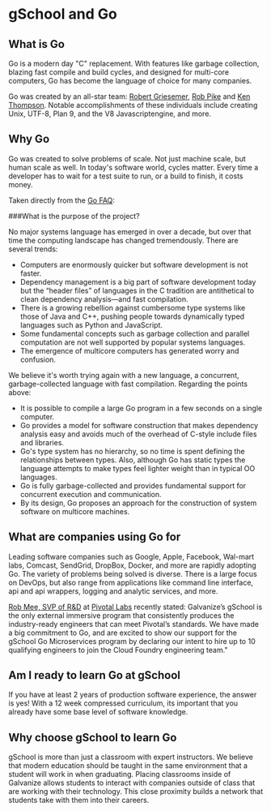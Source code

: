 # gSchool and Go

## What is Go

Go is a modern day "C" replacement. With features like garbage collection, 
blazing fast compile and build cycles, and designed for multi-core computers,
Go has become the language of choice for many companies.

Go was created by an all-star team: 
[Robert Griesemer](http://en.wikipedia.org/wiki/Robert_Griesemer), 
[Rob Pike](http://en.wikipedia.org/wiki/Rob_Pike) and 
[Ken Thompson](http://en.wikipedia.org/wiki/Ken_Thompson).
Notable accomplishments of these individuals include creating Unix, UTF-8, Plan 9,
and the V8 Javascriptengine, and more.

## Why Go

Go was created to solve problems of scale.  Not just machine scale, but human
scale as well.  In today's software world, cycles matter.  Every time a developer
has to wait for a test suite to run, or a build to finish, it costs money.

Taken directly from the [Go FAQ](https://golang.org/doc/faq):

###What is the purpose of the project?

No major systems language has emerged in over a decade, but over that time the computing landscape has changed tremendously. There are several trends:

- Computers are enormously quicker but software development is not faster.
- Dependency management is a big part of software development today but the “header files” of languages in the C tradition are antithetical to clean dependency analysis—and fast compilation.
- There is a growing rebellion against cumbersome type systems like those of Java and C++, pushing people towards dynamically typed languages such as Python and JavaScript.
- Some fundamental concepts such as garbage collection and parallel computation are not well supported by popular systems languages.
- The emergence of multicore computers has generated worry and confusion.

We believe it's worth trying again with a new language, a concurrent, garbage-collected language with fast compilation. Regarding the points above:

- It is possible to compile a large Go program in a few seconds on a single computer.
- Go provides a model for software construction that makes dependency analysis easy and avoids much of the overhead of C-style include files and libraries.
- Go's type system has no hierarchy, so no time is spent defining the relationships between types. Also, although Go has static types the language attempts to make types feel lighter weight than in typical OO languages.
- Go is fully garbage-collected and provides fundamental support for concurrent execution and communication.
- By its design, Go proposes an approach for the construction of system software on multicore machines.

## What are companies using Go for

Leading software companies such as Google, Apple, Facebook, Wal-mart labs, Comcast, 
SendGrid, DropBox, Docker, and more are rapidly adopting Go.
The variety of problems being solved is diverse. There is a large focus on DevOps, 
but also range from applications like command line interface, api and api wrappers, logging 
and analytic services, and more.

[Rob Mee, SVP of R&D](http://pivotallabs.com/team/executives/) at [Pivotal Labs](http://pivotallabs.com/) recently stated:
Galvanize’s gSchool is the only external immersive program that consistently produces the industry-ready engineers that can meet Pivotal’s standards. 
We have made a big commitment to Go, and are excited to show our support for the gSchool Go Microservices program by declaring our intent to hire up to 10 qualifying engineers to join the Cloud Foundry engineering team."

## Am I ready to learn Go at gSchool

If you have at least 2 years of production software experience,
the answer is yes!  With a 12 week compressed curriculum, its important
that you already have some base level of software knowledge.

## Why choose gSchool to learn Go

gSchool is more than just a classroom with expert instructors.  We believe
that modern education should be taught in the same environment that a
student will work in when graduating.  Placing classrooms inside of Galvanize
allows students to interact with companies outside of class that are working
with their technology.  This close proximity builds a network that students
take with them into their careers.
